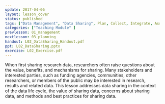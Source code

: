 ```yaml
---
update: 2017-04-06
layout: lesson_cover
status: published
tags: ["Data Management", "Data Sharing", Plan, Collect, Integrate, Assure, Preserve, Describe, Discover, Analyze]
categories: ["Teaching Module" ]
prevlesson: 01_management
nextlesson: 03_planning
handout: L02_DataSharing_Handout.pdf
ppt: L02_DataSharing.pptx
exercise: L02_Exercise.pdf
---
```


When first sharing research data, researchers often raise questions about the value, benefits, and mechanisms for sharing. Many stakeholders and interested parties, such as funding agencies, communities, other researchers, or members of the public may be interested in research, results and related data. This lesson addresses data sharing in the context of the data life cycle, the value of sharing data, concerns about sharing data, and methods and best practices for sharing data.
